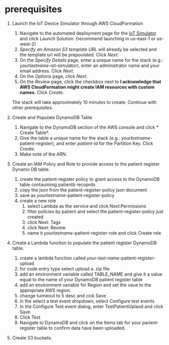 # prerequisites

1. Launch the IoT Device Simulator through AWS CloudFormation
   1. Navigate to the automated deployment page for the [IoT Simulator](https://docs.aws.amazon.com/solutions/latest/iot-device-simulator/deployment.html#step1) and click Launch Solution. (recommend launching in us-east-1 or us-west-2)
   1. *Specify an Amazon S3 template URL* will already be selected and the template url will be prepoulated. Click *Next*.
   1. On the *Specify Details* page, enter a unique name for the stack (e.g.: *yourlastname*-iot-simulator), enter an administrator name and your email address. Click *Next*.
   1. On the *Options* page, click *Next*.
   1. On the *Review* page, click the checkbox next to **I acknowledge that AWS CloudFormation might create IAM resources with custom names.** Click *Create*.
   
   The stack will take approximately 10 minutes to create. Continue with other prerequisites.
   
2. Create and Populate DynamoDB Table
   1. Navigate to the DynamoDB section of the AWS console and click * Create Table*.
   1. Give the table a unique name for the stack (e.g.: *yourlastname*-patient-register), and enter *patient-id* for the Partition Key. Click *Create*.
   1. Make note of the ARN.
   
   
 3. Create an IAM Policy and Role to provide access to the patient register Dynamo DB table.
    1. create the patient-register policy to grant access to the DynamoDB table contauininig patientb recoprds
    1. copy the json from the patient-register-policy json document
    1. save as *yourlastname*-patient-register-policy
    1. create a new role 
       1. select Lambda as the service and click Next:Permissions
       1. filter policies by patient and select the patient-register-policy just created
       1. click Next: Tags
       1. click Next: Review
       1. name it *yourlastname*-patient-register-role and click Create role
 
 4. Create a Lambda function to populate the patient register DynamoDB table.
    1. create a lambda function called *your-last-name*-patient-register-upload
    1. for code entry type select upload a .zip file
    1. add an environment variable called TABLE_NAME and give it a value equal to the name of your DynamoDB patient register table
    1. add an environment variable for Region and set the vaue to the appropriate AWS region.
    1. change tuimeout to 5 desc and cick Save
    1. in the select a test event dropdown, select Configure test events
    1. In the Configure Test event dialog, enter TestPatientUplaod and click Save.
    1. Click Test
    1. Navigate to DynamoDB and click on the Items tab for your parient-register table to confirm data have been uploaded.
 
 5. Create S3 buckets.
 
 
